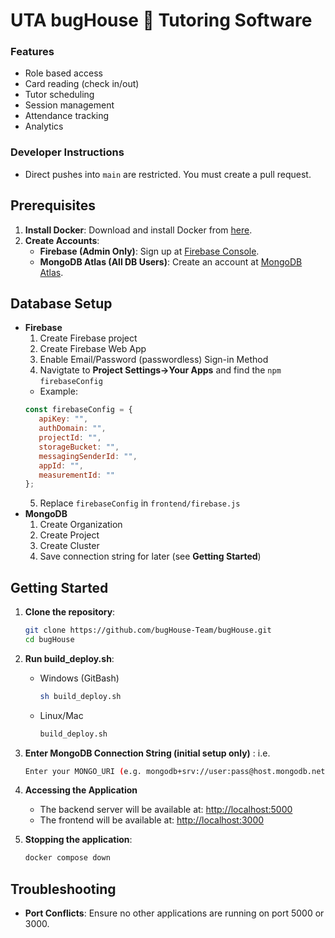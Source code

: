 # UTA bugHouse 🐞 Tutoring Software

### Features
- Role based access
- Card reading (check in/out)
- Tutor scheduling
- Session management
- Attendance tracking
- Analytics

### Developer Instructions
- Direct pushes into `main` are restricted. You must create a pull request.

## Prerequisites

1. **Install Docker**: Download and install Docker from [here](https://www.docker.com/).
2. **Create Accounts**:
   - **Firebase (Admin Only)**: Sign up at [Firebase Console](https://console.firebase.google.com/u/0/).
   - **MongoDB Atlas (All DB Users)**: Create an account at [MongoDB Atlas](https://cloud.mongodb.com/).

## Database Setup

- **Firebase**
   1. Create Firebase project
   2. Create Firebase Web App
   3. Enable Email/Password (passwordless) Sign-in Method
   4. Navigtate to **Project Settings->Your Apps** and find the `npm` `firebaseConfig`
   - Example:
   ```js
   const firebaseConfig = {
      apiKey: "",
      authDomain: "",
      projectId: "",
      storageBucket: "",
      messagingSenderId: "",
      appId: "",
      measurementId: ""
   };
   ```
   5. Replace `firebaseConfig` in `frontend/firebase.js`
- **MongoDB**
   1. Create Organization
   2. Create Project
   3. Create Cluster
   4. Save connection string for later (see **Getting Started**)


## Getting Started

1. **Clone the repository**:

   ```bash
   git clone https://github.com/bugHouse-Team/bugHouse.git
   cd bugHouse
   ```

2. **Run build_deploy.sh**:
   - Windows (GitBash)
      ```bash
      sh build_deploy.sh
      ```
   - Linux/Mac
      ```bash
      build_deploy.sh
      ```

3. **Enter MongoDB Connection String (initial setup only)** :
   i.e.
   ```bash
   Enter your MONGO_URI (e.g. mongodb+srv://user:pass@host.mongodb.net/): mongodb+srv://testuser:pass123@users.gywhgfy.mongodb.net/
   ```

4. **Accessing the Application**
   - The backend server will be available at: [http://localhost:5000](http://localhost:5000)
   - The frontend will be available at: [http://localhost:3000](http://localhost:3000)

5. **Stopping the application**:

   ```bash
   docker compose down
   ```

## Troubleshooting

- **Port Conflicts**: Ensure no other applications are running on port 5000 or 3000.
